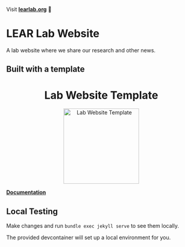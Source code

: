 Visit **[learlab.org](https://learlab.org)** 🚀

# LEAR Lab Website

A lab website where we share our research and other news.

## Built with a template

<h1 align="center">Lab Website Template</h1>
<p align="center">
<img height="200" src="https://raw.githubusercontent.com/greenelab/lab-website-template/main/images/share.jpg?raw=true" alt="Lab Website Template">
</p>

[**Documentation**](https://greene-lab.gitbook.io/lab-website-template-docs)

## Local Testing

Make changes and run `bundle exec jekyll serve` to see them locally.

The provided devcontainer will set up a local environment for you.